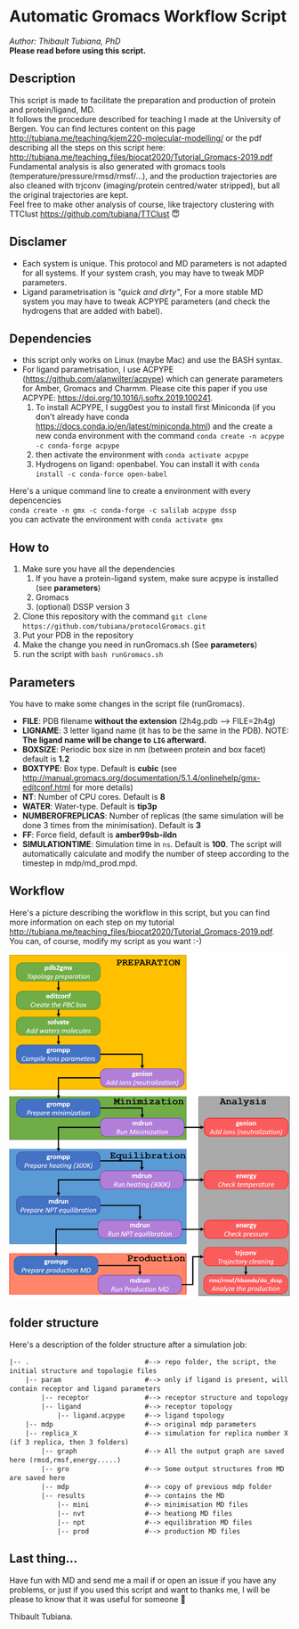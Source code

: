# Automatic Gromacs Workflow Script
*Author: Thibault Tubiana, PhD*  
**Please read before using this script.**

## Description
This script is made to facilitate the preparation and production of protein and protein/ligand, MD.  
It follows the procedure described for teaching I made at the University of Bergen. You can find lectures content on this page http://tubiana.me/teaching/kjem220-molecular-modelling/ or the pdf describing all the steps on this script here: http://tubiana.me/teaching_files/biocat2020/Tutorial_Gromacs-2019.pdf 
Fundamental analysis is also generated with gromacs tools (temperature/pressure/rmsd/rmsf/...), and the production trajectories are also cleaned with trjconv (imaging/protein centred/water stripped), but all the original trajectories are kept.  
Feel free to make other analysis of course, like trajectory clustering with TTClust https://github.com/tubiana/TTClust 😇

## Disclamer
* Each system is unique. This protocol and MD parameters is not adapted for all systems. If your system crash, you may have to tweak MDP parameters.  
* Ligand parametrisation is *"quick and dirty"*, For a more stable MD system you may have to tweak ACPYPE parameters (and check the hydrogens that are added with babel).


## Dependencies
- this script only works on Linux (maybe Mac) and use the BASH syntax.
- For ligand parametrisation, I use ACPYPE (https://github.com/alanwilter/acpype) which can generate parameters for Amber, Gromacs and Charmm. Please cite this paper if you use ACPYPE: https://doi.org/10.1016/j.softx.2019.100241.  
   1. To install ACPYPE, I sugg0est you to install first Miniconda (if you don't already have conda https://docs.conda.io/en/latest/miniconda.html) and the create a new conda environment with the command `conda create -n acpype -c conda-forge acpype` 
   2. then activate the environment with `conda activate acpype`
   3. Hydrogens on ligand: openbabel. You can install it with `conda install -c conda-force open-babel`
   
Here's a unique command line to create a environment with every depencencies  
`conda create -n gmx -c conda-forge -c salilab acpype dssp`  
you can activate the environment with `conda activate gmx`

## How to
1. Make sure you have all the dependencies 
    1. If you have a protein-ligand system, make sure acpype is installed (see **parameters**)
    2. Gromacs
    3. (optional) DSSP version 3
2. Clone this repository with the command `git clone https://github.com/tubiana/protocolGromacs.git`
3. Put your PDB in the repository
4. Make the change you need in runGromacs.sh (See **parameters**)
5. run the script with `bash runGromacs.sh`

## Parameters
You have to make some changes in the script file (runGromacs).
- **FILE**: PDB filename **without the extension** (2h4g.pdb --> FILE=2h4g)
- **LIGNAME**: 3 letter ligand name (it has to be the same in the PDB). NOTE: **The ligand name will be change to `LIG` afterward.**
- **BOXSIZE**: Periodic box size in nm (between protein and box facet) default is **1.2**
- **BOXTYPE**: Box type. Default is **cubic** (see http://manual.gromacs.org/documentation/5.1.4/onlinehelp/gmx-editconf.html for more details)
- **NT**: Number of CPU cores. Default is **8**
- **WATER**: Water-type. Default is **tip3p**
- **NUMBEROFREPLICAS**: Number of replicas (the same simulation will be done 3 times from the minimisation). Default is **3**
- **FF**: Force field, default is **amber99sb-ildn**
- **SIMULATIONTIME**: Simulation time in `ns`. Default is **100**. The script will automatically calculate and modify the number of steep according to the timestep in mdp/md_prod.mpd.

## Workflow

Here's a picture describing the workflow in this script, but you can find more information on each step on my tutorial http://tubiana.me/teaching_files/biocat2020/Tutorial_Gromacs-2019.pdf. You can, of course, modify my script as you want :-)

![](img/gromacs_protocol.png "gromacs_protocol" )

## folder structure
Here's a description of the folder structure after a simulation job:
```
|-- .                             #--> repo folder, the script, the initial structure and topologie files
    |-- param                     #--> only if ligand is present, will contain receptor and ligand parameters
        |-- receptor              #--> receptor structure and topology
        |-- ligand                #--> receptor topology
            |-- ligand.acpype     #--> ligand topology
    |-- mdp                       #--> original mdp parameters
    |-- replica_X                 #--> simulation for replica number X (if 3 replica, then 3 folders)
        |-- graph                 #--> All the output graph are saved here (rmsd,rmsf,energy.....)
        |-- gro                   #--> Some output structures from MD are saved here
        |-- mdp                   #--> copy of previous mdp folder
        |-- results               #--> contains the MD
            |-- mini              #--> minimisation MD files
            |-- nvt               #--> heationg MD files
            |-- npt               #--> equilibration MD files
            |-- prod              #--> production MD files
```


## Last thing...
Have fun with MD and send me a mail if or open an issue if you have any problems, or just if you used this script and want to thanks me, I will be please to know that it was useful for someone 🙂



Thibault Tubiana.
